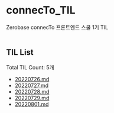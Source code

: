 # connecTo_TIL
Zerobase connecTo 프론트엔드 스쿨 1기 TIL<br><br>
## TIL List
Total TIL Count: 5개
- [20220726.md](https://github.com/chaerin-dev/connecTo_TIL/blob/main/20220726.md)
- [20220727.md](https://github.com/chaerin-dev/connecTo_TIL/blob/main/20220727.md)
- [20220728.md](https://github.com/chaerin-dev/connecTo_TIL/blob/main/20220728.md)
- [20220729.md](https://github.com/chaerin-dev/connecTo_TIL/blob/main/20220729.md)
- [20220801.md](https://github.com/chaerin-dev/connecTo_TIL/blob/main/20220801.md)

